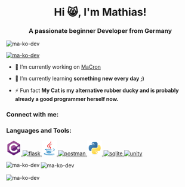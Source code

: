 <h1 align="center">Hi 😸, I'm Mathias!</h1>
<h3 align="center">A passionate beginner Developer from Germany</h3>

<p align="left"> <img src="https://komarev.com/ghpvc/?username=ma-ko-dev&label=Profile%20views&color=00ff00&style=plastic" alt="ma-ko-dev" /> </p>

<p align="left"> <a href="https://github.com/ryo-ma/github-profile-trophy"><img src="https://github-profile-trophy.vercel.app/?username=ma-ko-dev" alt="ma-ko-dev" /></a> </p>

- 🔭 I’m currently working on [MaCron](https://github.com/Ma-Ko-dev/MaCron)

- 🌱 I’m currently learning **something new every day ;)**

- ⚡ Fun fact **My Cat is my alternative rubber ducky and is probably already a good programmer herself now.**

<h3 align="left">Connect with me:</h3>
<p align="left">
</p>

<h3 align="left">Languages and Tools:</h3>
<p align="left"> <a href="https://www.w3schools.com/cs/" target="_blank" rel="noreferrer"> <img src="https://raw.githubusercontent.com/devicons/devicon/master/icons/csharp/csharp-original.svg" alt="csharp" width="40" height="40"/> </a> <a href="https://flask.palletsprojects.com/" target="_blank" rel="noreferrer"> <img src="https://www.vectorlogo.zone/logos/pocoo_flask/pocoo_flask-icon.svg" alt="flask" width="40" height="40"/> </a> <a href="https://www.java.com" target="_blank" rel="noreferrer"> <img src="https://raw.githubusercontent.com/devicons/devicon/master/icons/java/java-original.svg" alt="java" width="40" height="40"/> </a> <a href="https://postman.com" target="_blank" rel="noreferrer"> <img src="https://www.vectorlogo.zone/logos/getpostman/getpostman-icon.svg" alt="postman" width="40" height="40"/> </a> <a href="https://www.python.org" target="_blank" rel="noreferrer"> <img src="https://raw.githubusercontent.com/devicons/devicon/master/icons/python/python-original.svg" alt="python" width="40" height="40"/> </a> <a href="https://www.sqlite.org/" target="_blank" rel="noreferrer"> <img src="https://www.vectorlogo.zone/logos/sqlite/sqlite-icon.svg" alt="sqlite" width="40" height="40"/> </a> <a href="https://unity.com/" target="_blank" rel="noreferrer"> <img src="https://www.vectorlogo.zone/logos/unity3d/unity3d-icon.svg" alt="unity" width="40" height="40"/> </a> </p>

<p><img align="left" src="https://github-readme-stats.vercel.app/api/top-langs?username=ma-ko-dev&show_icons=true&locale=en&layout=compact" alt="ma-ko-dev" /></p>

<p>&nbsp;<img align="center" src="https://github-readme-stats.vercel.app/api?username=ma-ko-dev&show_icons=true&locale=en" alt="ma-ko-dev" /></p>

<p><img align="center" src="https://github-readme-streak-stats.herokuapp.com/?user=ma-ko-dev&theme=highcontrast" alt="ma-ko-dev" /></p>

